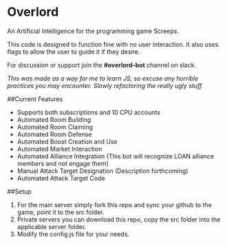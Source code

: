 # Overlord
An Artificial Intelligence for the programming game Screeps.

This code is designed to function fine with no user interaction. It also uses flags to allow the user to guide it if they desire. 

For discussion or support join the **#overlord-bot** channel on slack.

_This was made as a way for me to learn JS, so excuse any horrible practices you may encounter. Slowly refactoring the really ugly stuff._

##Current Features
- Supports both subscriptions and 10 CPU accounts
- Automated Room Building
- Automated Room Claiming
- Automated Room Defense
- Automated Boost Creation and Use
- Automated Market Interaction
- Automated Alliance Integration (This bot will recognize LOAN alliance members and not engage them)
- Manual Attack Target Designation (Description forthcoming)
- Automated Attack Target Code 

##Setup
1. For the main server simply fork this repo and sync your github to the game, point it to the src folder.
2. Private servers you can download this repo, copy the src folder into the applicable server folder.
3. Modify the config.js file for your needs.
